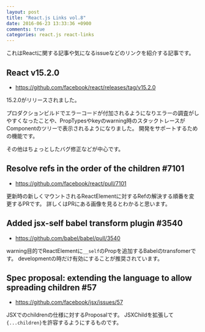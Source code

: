 ```yaml
---
layout: post
title: "React.js Links vol.8"
date: 2016-06-23 13:33:36 +0900
comments: true
categories: react.js react-links
---
```


これはReactに関する記事や気になるissueなどのリンクを紹介する記事です。

<!-- more -->

## React v15.2.0

* https://github.com/facebook/react/releases/tag/v15.2.0

15.2.0がリリースされました。

プロダクションビルドでエラーコードが付加されるようになりエラーの調査がしやすくなったことや、PropTypesやkeyのwarning時のスタックトレースがComponentのツリーで表示されるようになりました。
開発をサポートするための機能です。

その他はちょっとしたバグ修正などが中心です。

## Resolve refs in the order of the children #7101

* https://github.com/facebook/react/pull/7101

更新時の新しくマウントされるReactElementに対するRefの解決する順番を変更するPRです。
詳しくはPRにある画像を見るとわかると思います。

## Added jsx-self babel transform plugin #3540

* https://github.com/babel/babel/pull/3540

warning目的でReactElementに`__self`のPropを追加するBabelのtransfomerです。
developmentの時だけ有効にすることが推奨されています。

## Spec proposal: extending the language to allow spreading children #57

* https://github.com/facebook/jsx/issues/57

JSXでのchildrenの仕様に対するProposalです。
JSXChildを拡張して`{...children}`を許容するようにするものです。
